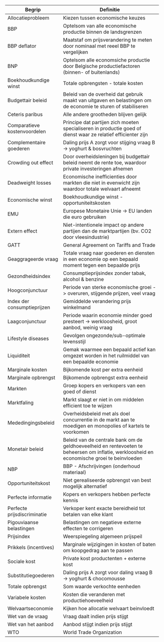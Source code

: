 | Begrip                       | Definitie                                                                                                                                   |
| ---------------------------- | ------------------------------------------------------------------------------------------------------------------------------------------- |
| Allocatieprobleem            | Kiezen tussen economische keuzes                                                                                                            |
| BBP                          | Optelsom van alle economische productie binnen de landsgrenzen                                                                              |
| BBP deflator                 | Maatstaf om prijsverandering te meten door nominaal met reeel BBP te vergelijken                                                            |
| BNP                          | Optelsom alle economsiche productie door Belgische productiefactoren (binnen- of buitenlands)                                               |
| Boekhoudkundige winst        | Totale opbrengsten - totale kosten                                                                                                          |
| Budgettair beleid            | Beleid van de overheid dat gebruik maakt van uitgaven en belastingen om de economie te sturen of stabiliseren                               |
| Ceteris paribus              | Alle andere grootheden blijven gelijk                                                                                                       |
| Comparatieve kostenvoordelen | Principe dat partijen zich moeten specialiseren in productie goed of dienst waar ze relatief efficienter zijn                               |
| Complementaire goederen      | Daling prijs A zorgt voor stijging vraag B<br>-> yoghurt & bosvruchten                                                                      |
| Crowding out effect          | Door overheidsleningen bij budgettair beleid neemt de rente toe, waardoor private investeringen afnemen                                     |
| Deadweight losses            | Economische inefficienties door markten die niet in evenwicht zijn waardoor totale welvaart afneemt                                         |
| Economische winst            | Boekhoudkundige winst - opportuniteitskosten                                                                                                |
| EMU                          | Europese Monetaire Unie -> EU landen die euro gebruiken                                                                                     |
| Extern effect                | Niet-intentionele impact op andere partijen dan de marktpartijen (bv. CO2 door vleesindustrie)                                              |
| GATT                         | General Agreement on Tariffs and Trade                                                                                                      |
| Geaggrageerde vraag          | Totale vraag naar goederen en diensten in een economie op een bepaald moment tegen een bepaalde prijs                                       |
| Gezondheidsindex             | Consumptieprijsindex zonder tabak, alcohol & benzine                                                                                        |
| Hoogconjunctuur              | Periode van sterke economische groei -> overuren, stijgende prijzen, veel vraag                                                             |
| Index der consumptieprijzen  | Gemiddelde verandering prijs winkelmand                                                                                                     |
| Laagconjunctuur              | Periode waarin economie minder goed presteert -> werkloosheid, groot aanbod, weinig vraag                                                   |
| Lifestyle diseases           | Gevolgen ongezonde/sub-optimale levensstijl                                                                                                 |
| Liquiditeit                  | Gemak waarmee een bepaald actief kan omgezet worden in het ruilmiddel van een bepaalde economie                                             |
| Marginale kosten             | Bijkomende kost per extra eenheid                                                                                                           |
| Marginale opbrengst          | Bijkomende opbrengst extra eenheid                                                                                                          |
| Markten                      | Groep kopers en verkopers van een goed of dienst                                                                                            |
| Marktfaling                  | Markt slaagt er niet in om middelen efficient toe te wijzen                                                                                 |
| Mededingingsbeleid           | Overheidsbeleid met als doel concurrentie in de markt aan te moedigen en monopolies of kartels te voorkomen                                 |
| Monetair beleid              | Beleid van de centrale bank om de geldhoeveelheid en rentevoeten te beheersen om inflatie, werkloosheid en economische groei te beinvloeden |
| NBP                          | BBP - Afschrijvingen (onderhoud materiaal)                                                                                                  |
| Opportuniteitskost           | Niet gerealiseerde opbrengst van best mogelijk alternatief                                                                                  |
| Perfecte informatie          | Kopers en verkopers hebben perfecte kennis                                                                                                  |
| Perfecte prijsdiscriminatie  | Verkoper kent exacte bereidheid tot betalen van elke klant                                                                                  |
| Pigouviaanse belastingen     | Belastingen om negatieve externe effecten te corrigeren                                                                                     |
| Prijsindex                   | Weerspiegeling algemeen prijspeil                                                                                                           |
| Prikkels (incentives)        | Marginale wijzigingen in kosten of baten om koopgedrag aan te passen                                                                        |
| Sociale kost                 | Private kost productenten + externe kost                                                                                                    |
| Substitutiegoederen          | Daling prijs A zorgt voor daling vraag B<br>-> yoghurt & chocomousse                                                                        |
| Totale opbrengst             | Som waarde verkochte eenheden                                                                                                               |
| Variabele kosten             | Kosten die veranderen met productiehoeveelheid                                                                                              |
| Welvaartseconomie            | Kijken hoe allocatie welvaart beinvloedt                                                                                                    |
| Wet van de vraag             | Vraag daalt indien prijs stijgt                                                                                                             |
| Wet van het aanbod           | Aanbod stijgt indien prijs stijgt                                                                                                           |
| WTO                          | World Trade Organization                                                                                                                    |
